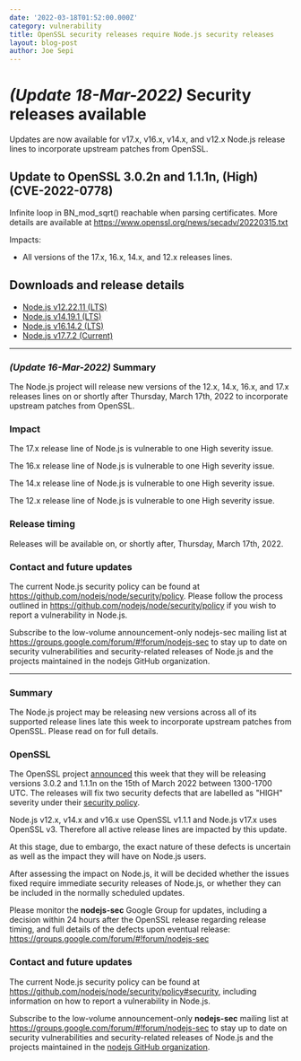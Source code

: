 ```yaml
---
date: '2022-03-18T01:52:00.000Z'
category: vulnerability
title: OpenSSL security releases require Node.js security releases
layout: blog-post
author: Joe Sepi
---
```


# _(Update 18-Mar-2022)_ Security releases available

Updates are now available for v17.x, v16.x, v14.x, and v12.x Node.js release lines to incorporate upstream patches from OpenSSL.

## Update to OpenSSL 3.0.2n and 1.1.1n, (High) (CVE-2022-0778)

Infinite loop in BN_mod_sqrt() reachable when parsing certificates.
More details are available at https://www.openssl.org/news/secadv/20220315.txt

Impacts:

- All versions of the 17.x, 16.x, 14.x, and 12.x releases lines.

## Downloads and release details

- [Node.js v12.22.11 (LTS)](/blog/release/v12.22.11/)
- [Node.js v14.19.1 (LTS)](/blog/release/v14.19.1/)
- [Node.js v16.14.2 (LTS)](/blog/release/v16.14.2/)
- [Node.js v17.7.2 (Current)](/blog/release/v17.7.2/)

---

### _(Update 16-Mar-2022)_ Summary

The Node.js project will release new versions of the 12.x, 14.x, 16.x, and 17.x
releases lines on or shortly after Thursday, March 17th, 2022 to incorporate
upstream patches from OpenSSL.

### Impact

The 17.x release line of Node.js is vulnerable to one High severity issue.

The 16.x release line of Node.js is vulnerable to one High severity issue.

The 14.x release line of Node.js is vulnerable to one High severity issue.

The 12.x release line of Node.js is vulnerable to one High severity issue.

### Release timing

Releases will be available on, or shortly after, Thursday, March 17th, 2022.

### Contact and future updates

The current Node.js security policy can be found at https://github.com/nodejs/node/security/policy.
Please follow the process outlined in https://github.com/nodejs/node/security/policy
if you wish to report a vulnerability in Node.js.

Subscribe to the low-volume announcement-only nodejs-sec mailing list at https://groups.google.com/forum/#!forum/nodejs-sec to stay up to date on security vulnerabilities and security-related releases of Node.js and the projects maintained in the nodejs GitHub organization.

---

### Summary

The Node.js project may be releasing new versions across all of its supported
release lines late this week to incorporate upstream patches from OpenSSL.
Please read on for full details.

### OpenSSL

The OpenSSL project
[announced](https://mta.openssl.org/pipermail/openssl-announce/2022-March/000216.html)
this week that they will be releasing versions 3.0.2 and 1.1.1n on the 15th of
March 2022 between 1300-1700 UTC. The releases will fix two security defects that are
labelled as "HIGH" severity under their
[security policy](https://www.openssl.org/policies/secpolicy.html).

Node.js v12.x, v14.x and v16.x use OpenSSL v1.1.1 and Node.js v17.x uses OpenSSL
v3. Therefore all active release lines are impacted by this update.

At this stage, due to embargo, the exact nature of these defects is uncertain
as well as the impact they will have on Node.js users.

After assessing the impact on Node.js, it will be decided whether the issues
fixed require immediate security releases of Node.js, or whether they can be
included in the normally scheduled updates.

Please monitor the **nodejs-sec** Google Group for updates, including a
decision within 24 hours after the OpenSSL release regarding release timing,
and full details of the defects upon eventual release:
https://groups.google.com/forum/#!forum/nodejs-sec

### Contact and future updates

The current Node.js security policy can be found at
<https://github.com/nodejs/node/security/policy#security>,
including information on how to report a vulnerability in Node.js.

Subscribe to the low-volume announcement-only **nodejs-sec** mailing list at
https://groups.google.com/forum/#!forum/nodejs-sec to stay up to date on
security vulnerabilities and security-related releases of Node.js and the
projects maintained in the
[nodejs GitHub organization](https://github.com/nodejs).

